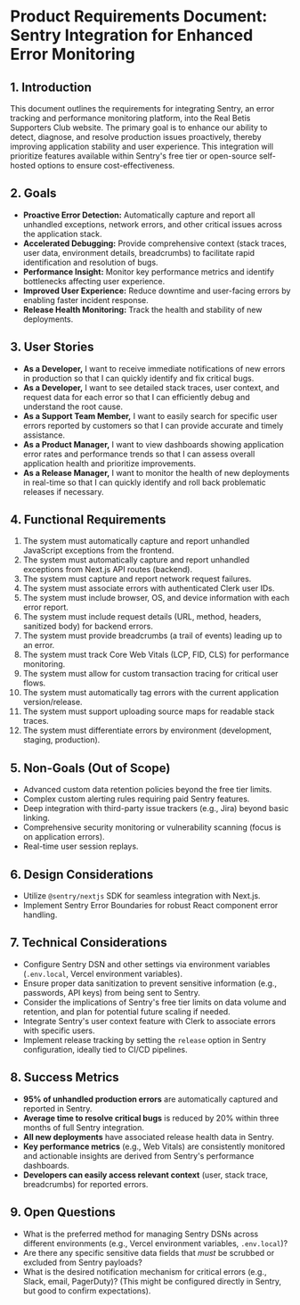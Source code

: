 # Product Requirements Document: Sentry Integration for Enhanced Error Monitoring

## 1. Introduction

This document outlines the requirements for integrating Sentry, an error tracking and performance monitoring platform, into the Real Betis Supporters Club website. The primary goal is to enhance our ability to detect, diagnose, and resolve production issues proactively, thereby improving application stability and user experience. This integration will prioritize features available within Sentry's free tier or open-source self-hosted options to ensure cost-effectiveness.

## 2. Goals

*   **Proactive Error Detection:** Automatically capture and report all unhandled exceptions, network errors, and other critical issues across the application stack.
*   **Accelerated Debugging:** Provide comprehensive context (stack traces, user data, environment details, breadcrumbs) to facilitate rapid identification and resolution of bugs.
*   **Performance Insight:** Monitor key performance metrics and identify bottlenecks affecting user experience.
*   **Improved User Experience:** Reduce downtime and user-facing errors by enabling faster incident response.
*   **Release Health Monitoring:** Track the health and stability of new deployments.

## 3. User Stories

*   **As a Developer,** I want to receive immediate notifications of new errors in production so that I can quickly identify and fix critical bugs.
*   **As a Developer,** I want to see detailed stack traces, user context, and request data for each error so that I can efficiently debug and understand the root cause.
*   **As a Support Team Member,** I want to easily search for specific user errors reported by customers so that I can provide accurate and timely assistance.
*   **As a Product Manager,** I want to view dashboards showing application error rates and performance trends so that I can assess overall application health and prioritize improvements.
*   **As a Release Manager,** I want to monitor the health of new deployments in real-time so that I can quickly identify and roll back problematic releases if necessary.

## 4. Functional Requirements

1.  The system must automatically capture and report unhandled JavaScript exceptions from the frontend.
2.  The system must automatically capture and report unhandled exceptions from Next.js API routes (backend).
3.  The system must capture and report network request failures.
4.  The system must associate errors with authenticated Clerk user IDs.
5.  The system must include browser, OS, and device information with each error report.
6.  The system must include request details (URL, method, headers, sanitized body) for backend errors.
7.  The system must provide breadcrumbs (a trail of events) leading up to an error.
8.  The system must track Core Web Vitals (LCP, FID, CLS) for performance monitoring.
9.  The system must allow for custom transaction tracing for critical user flows.
10. The system must automatically tag errors with the current application version/release.
11. The system must support uploading source maps for readable stack traces.
12. The system must differentiate errors by environment (development, staging, production).

## 5. Non-Goals (Out of Scope)

*   Advanced custom data retention policies beyond the free tier limits.
*   Complex custom alerting rules requiring paid Sentry features.
*   Deep integration with third-party issue trackers (e.g., Jira) beyond basic linking.
*   Comprehensive security monitoring or vulnerability scanning (focus is on application errors).
*   Real-time user session replays.

## 6. Design Considerations

*   Utilize `@sentry/nextjs` SDK for seamless integration with Next.js.
*   Implement Sentry Error Boundaries for robust React component error handling.

## 7. Technical Considerations

*   Configure Sentry DSN and other settings via environment variables (`.env.local`, Vercel environment variables).
*   Ensure proper data sanitization to prevent sensitive information (e.g., passwords, API keys) from being sent to Sentry.
*   Consider the implications of Sentry's free tier limits on data volume and retention, and plan for potential future scaling if needed.
*   Integrate Sentry's user context feature with Clerk to associate errors with specific users.
*   Implement release tracking by setting the `release` option in Sentry configuration, ideally tied to CI/CD pipelines.

## 8. Success Metrics

*   **95% of unhandled production errors** are automatically captured and reported in Sentry.
*   **Average time to resolve critical bugs** is reduced by 20% within three months of full Sentry integration.
*   **All new deployments** have associated release health data in Sentry.
*   **Key performance metrics** (e.g., Web Vitals) are consistently monitored and actionable insights are derived from Sentry's performance dashboards.
*   **Developers can easily access relevant context** (user, stack trace, breadcrumbs) for reported errors.

## 9. Open Questions

*   What is the preferred method for managing Sentry DSNs across different environments (e.g., Vercel environment variables, `.env.local`)?
*   Are there any specific sensitive data fields that *must* be scrubbed or excluded from Sentry payloads?
*   What is the desired notification mechanism for critical errors (e.g., Slack, email, PagerDuty)? (This might be configured directly in Sentry, but good to confirm expectations).

